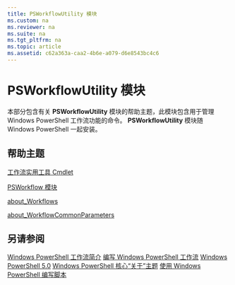 ```yaml
---
title: PSWorkflowUtility 模块
ms.custom: na
ms.reviewer: na
ms.suite: na
ms.tgt_pltfrm: na
ms.topic: article
ms.assetid: c62a363a-caa2-4b6e-a079-d6e8543bc4c6
---
```

# PSWorkflowUtility 模块
本部分包含有关 **PSWorkflowUtility** 模块的帮助主题，此模块包含用于管理 Windows PowerShell 工作流功能的命令。 **PSWorkflowUtility** 模块随 Windows PowerShell 一起安装。

## 帮助主题
[工作流实用工具 Cmdlet](http://go.microsoft.com/fwlink/?LinkId=254141)

[PSWorkflow 模块](PSWorkflow-Module.md)

[about_Workflows](https://technet.microsoft.com/en-us/library/f2897bdd-1b9d-4679-8b19-09840bd40a22)

[about_WorkflowCommonParameters](https://technet.microsoft.com/en-us/library/119f968e-618e-439c-b76c-cdd17e6df27c)

## 另请参阅
[Windows PowerShell 工作流简介](https://technet.microsoft.com/en-us/library/jj134242.aspx)
[编写 Windows PowerShell 工作流](https://technet.microsoft.com/en-us/library/jj574157.aspx)
[Windows PowerShell 5.0](../core-modules/Windows-PowerShell-5.0.md)
[Windows PowerShell 核心“关于”主题](../core-modules/Windows-PowerShell-Core-About-Topics.md)
[使用 Windows PowerShell 编写脚本](../../getting-started/fundamental/Scripting-with-Windows-PowerShell.md)


<!--HONumber=May16_HO2-->


